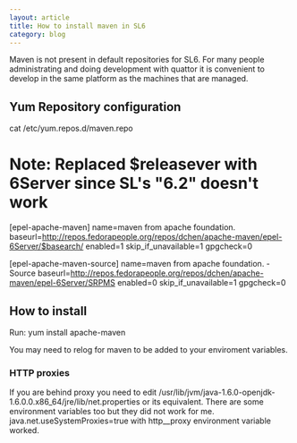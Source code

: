 ```yaml
---
layout: article
title: How to install maven in SL6
category: blog
---
```


Maven is not present in default repositories for SL6. For many people administrating and doing development with quattor it is convenient to develop in the same platform as the machines that are managed.

## Yum Repository configuration

cat /etc/yum.repos.d/maven.repo

# Note: Replaced $releasever with 6Server since SL's "6.2" doesn't work

[epel-apache-maven]
name=maven from apache foundation.
baseurl=http://repos.fedorapeople.org/repos/dchen/apache-maven/epel-6Server/$basearch/
enabled=1
skip_if_unavailable=1
gpgcheck=0

[epel-apache-maven-source]
name=maven from apache foundation. - Source
baseurl=http://repos.fedorapeople.org/repos/dchen/apache-maven/epel-6Server/SRPMS
enabled=0
skip_if_unavailable=1
gpgcheck=0

## How to install

Run:
	yum install apache-maven

You may need to relog for maven to be added to your enviroment variables.

### HTTP proxies

If you are behind proxy you need to edit  /usr/lib/jvm/java-1.6.0-openjdk-1.6.0.0.x86_64/jre/lib/net.properties or its equivalent. There are some environment variables too but they did not work for me. java.net.useSystemProxies=true with http__proxy environment variable worked.

